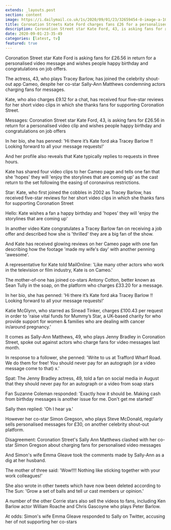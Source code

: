 ```yaml
---
extends: _layouts.post
section: content
image: https://i.dailymail.co.uk/1s/2020/09/01/23/32659454-0-image-a-10_1598999500866.jpg 
title: Coronation Streets Kate Ford charges fans £26 for a personalised message 
description: Coronation Street star Kate Ford, 43, is asking fans for £26.56 in return for a personalised video message and wishes people happy birthday and congratulations on job offers. 
date: 2020-09-01-23-35-49 
categories: [latest, tv] 
featured: true 
--- 
```

Coronation Street star Kate Ford is asking fans for £26.56 in return for a personalised video message and wishes people happy birthday and congratulations on job offers. 

The actress, 43, who plays Tracey Barlow, has joined the celebrity shout-out app Cameo, despite her co-star Sally-Ann Matthews condemning actors charging fans for messages. 

Kate, who also charges £9.12 for a chat, has received four five-star reviews for her short video clips in which she thanks fans for supporting Coronation Street. 

Messages: Coronation Street star Kate Ford, 43, is asking fans for £26.56 in return for a personalised video clip and wishes people happy birthday and congratulations on job offers

In her bio, she has penned: 'Hi there it’s Kate ford aka Tracey Barlow !! Looking forward to all your message requests!'

And her profile also reveals that Kate typically replies to requests in three hours.  

Kate has shared four video clips to her Cameo page and tells one fan that she 'hopes' they will 'enjoy the storylines that are coming up' as the cast return to the set following the easing of coronavirus restrictions. 

Star: Kate, who first joined the cobbles in 2002 as Tracey Barlow, has received five-star reviews for her short video clips in which she thanks fans for supporting Coronation Street

Hello: Kate wishes a fan a happy birthday and 'hopes' they will 'enjoy the storylines that are coming up'

In another video Kate congratulates a Tracey Barlow fan on receiving a job offer and described how she is 'thrilled' they are a big fan of the show. 

And Kate has received glowing reviews on her Cameo page with one fan describing how the footage 'made my wife's day' with another penning 'awesome'. 

A representative for Kate told MailOnline: 'Like many other actors who work in the television or film industry, Kate is on Cameo.' 

The mother-of-one has joined co-stars Antony Cotton, better known as Sean Tully in the soap, on the platform who charges £33.20 for a message. 

In her bio, she has penned: 'Hi there it’s Kate ford aka Tracey Barlow !! Looking forward to all your message requests!'

Katie McGlynn, who starred as Sinead Tinker, charges £100.43 per request in order to 'raise vital funds for Mummy’s Star, a UK-based charity for who provide support for women & families who are dealing with cancer in/around pregnancy.' 

It comes as Sally-Ann Matthews, 49, who plays Jenny Bradley in Coronation Street, spoke out against actors who charge fans for video messages last month. 

In response to a follower, she penned: 'Write to us at Trafford Wharf Road. We do them for free! You should never pay for an autograph (or a video message come to that) x.' 





Spat: The Jenny Bradley actress, 49, told a fan on social media in August that they should never pay for an autograph or a video from soap stars

Fan Suzanne Coleman responded: 'Exactly how it should be. Making cash from birthday messages is another issue for me. Don't get me started!'

Sally then replied: 'Oh I hear ya.' 

However her co-star Simon Gregson, who plays Steve McDonald, regularly sells personalised messages for £30, on another celebrity shout-out platform.  

Disagreement: Coronation Street's Sally Ann Matthews clashed with her co-star Simon Gregson about charging fans for personalised video messages

And Simon's wife Emma Gleave took the comments made by Sally-Ann as a dig at her husband. 

The mother of three said: 'Wow!!!! Nothing like sticking together with your work colleagues!' 

She also wrote in other tweets which have now been deleted according to The Sun: 'Grow a set of balls and tell ur cast members ur opinion.'

A number of the other Corrie stars also sell the videos to fans, including Ken Barlow actor William Roache and Chris Gascoyne who plays Peter Barlow.

At odds: Simon's wife Emma Gleave responded to Sally on Twitter, accusing her of not supporting her co-stars

